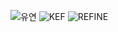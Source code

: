 ![유연](https://github.com/Fhese/refine/assets/152943194/d59bad1b-28d7-48b7-9196-a3f68f63e68d)
![KEF](https://github.com/Fhese/refine/assets/152943194/d50de14b-f236-4f29-a486-0d60077f356f)
![REFINE](https://github.com/Fhese/refine/assets/152943194/d35c5151-b2c8-4655-a650-f2c14335ed04)
